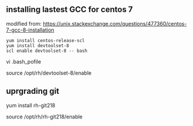 ## installing lastest GCC for centos 7
modified from:
https://unix.stackexchange.com/questions/477360/centos-7-gcc-8-installation

```
yum install centos-release-scl
yum install devtoolset-8
scl enable devtoolset-8 -- bash

```

vi .bash_pofile

source /opt/rh/devtoolset-8/enable 

## uprgrading git
yum install rh-git218


source /opt/rh/rh-git218/enable 
